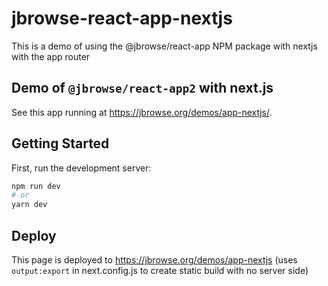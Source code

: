# jbrowse-react-app-nextjs

This is a demo of using the @jbrowse/react-app NPM package with nextjs with the
app router

## Demo of `@jbrowse/react-app2` with next.js

See this app running at https://jbrowse.org/demos/app-nextjs/.

## Getting Started

First, run the development server:

```bash
npm run dev
# or
yarn dev
```

## Deploy

This page is deployed to https://jbrowse.org/demos/app-nextjs (uses
`output:export` in next.config.js to create static build with no server side)

